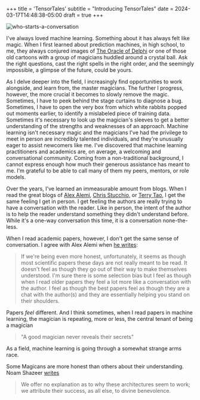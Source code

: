 +++
title = 'TensorTales'
subtitle = "Introducing TensorTales"
date = 2024-03-17T14:48:38-05:00
draft = true
+++

![who-starts-a-conversation](/posts/tensor_tales/who_starts_a_conversation.png)

I've always loved machine learning. Something about it has always felt like
magic. When I first learned about prediction machines, in high school, to me, they always conjured
images of [The Oracle of Delphi](https://en.wikipedia.org/wiki/Pythia) or one
of those old cartoons with a group of magicians huddled around a crystal ball.
Ask the right questions, cast the right spells in the right order, and the
seemingly impossible, a glimpse of the future, could be yours.

As I delve deeper into the field, I increasingly find opportunities to work
alongside, and learn from, the master magicians. The further I progress,
however, the more crucial it becomes to slowly remove the magic. Sometimes,
I have to peek behind the stage curtains to diagnose a bug.  Sometimes, I have
to open the very box from which white rabbits popped out moments earlier, to
identify a mislabeled piece of training data. Sometimes it's necessary to look
up the magician's sleeves to get a better understanding of the strengths and
weaknesses of an approach. Machine learning isn't necessary magic and the
magicians I've had the privilege to meet in person are incredibly talented
individuals, and they're unusually eager to assist newcomers like me. I've
discovered that machine learning practitioners and academics are, on average,
a welcoming and conversational community. Coming from a non-traditional
background, I cannot express enough how much their generous assistance has
meant to me. I'm grateful to be able to call many of them my peers, mentors, or
role models.

Over the years, I've learned an immeasurable amount from blogs.  When I read
the great blogs of [Alex Alemi](https://blog.alexalemi.com), [Chris
Stucchio](https://www.chrisstucchio.com/blog/), or [Terry
Tao](https://terrytao.wordpress.com/), I get the same feeling I get in person.
I get feeling the authors are really trying to have a conversation with the
reader. Like in person, the intent of the author is to help the reader
understand something they didn't understand before. While it's a one-way
conversation this time, it is a conversation none-the-less. 

When I read academic papers, however, I don't get the same sense of
conversation. I agree with Alex Alemi when [he
writes](https://blog.alexalemi.com/blogging.html):

> If we're being even more honest, unfortunately, it seems as though most
> scientific papers these days are not really meant to be read. It doesn't feel
> as though they go out of their way to make themselves understood. I'm sure
> there is some selection bias but I feel as though when I read older papers
> they feel a lot more like a conversation with the author. I feel as though
> the best papers feel as though they are a chat with the author(s) and they
> are essentially helping you stand on their shoulders.

Papers _feel_ different. And I think sometimes, when I read papers in machine learning, the magician is repeating, more or less, the central tenant of being a magician

> "A good magician never reveals their secrets"

As a field, machine learning is going through a somewhat strange arms race. 


Some Magicans are more honest than others about their understanding. Noam Shazeer [writes](https://arxiv.org/pdf/2002.05202.pdf)

> We offer no explanation as to why these architectures seem to work; we
> attribute their success, as all else, to divine benevolence.












